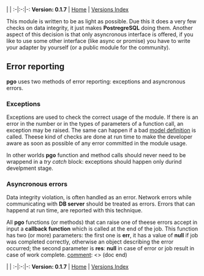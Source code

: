 
 | |
:-|:-:|-:
__Version: 0.1.7__ | [Home](Home.md) | [Versions Index](https://bitbucket.org/cicci/node-postgres-orm/src/master/doc/Index.md)

[comment]: <> (doc begin)
This module is written to be as light as possible.
Due this it does a very few checks on data integrity, it just makes __PostregreSQL__ doing them.
Another aspect of this decision is that only asyncronous interface is offered, if you like to use
some other interface (like async or promise) you have to write your adapter by yourself (or a public
module for the community).

## Error reporting

__pgo__ uses two methods of error reporting: exceptions and asyncronous errors.

### Exceptions

Exceptions are used to check the correct usage of the module. If there is an error in the number or in
the types of parameters of a function call, an exception may be raised. The same can happen if a bad
[model definition](ModelsDefinition.md) is called.
Theese kind of checks are done at run time to make the developer aware as soon as possible of any
error committed in the module usage.

In other worlds __pgo__ function and method calls should never need to be wrappend in a _try catch_
block: exceptions should happen only durind develpment stage.

### Asyncronous errors

Data integrity violation, is often handled as an error. Network errors while communicating with __DB
server__ should be treated as errors. Errors that can happend at run time, are reported with this
technique.

All __pgo__ functions (or methods) that can raise one of theese errors accept in input a __callback
function__ which is called at the end of the job. This function has two (or more) parameters: the
first one is __err__, it has a value of __null__ if job was completed correctly, otherwise an object
describing the error occurred; the second parameter is __res__: __null__ in case of error or job
result in case of work complete.
[comment]: <> (doc end)

 | |
:-|:-:|-:
__Version: 0.1.7__ | [Home](Home.md) | [Versions Index](https://bitbucket.org/cicci/node-postgres-orm/src/master/doc/Index.md)
